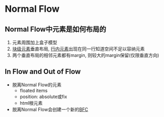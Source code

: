 # Normal Flow

## Normal Flow中元素是如何布局的

1. 元素周围加上盒子模型
2. [块级元素](HTML_Element_Sort.md#块级元素)垂直布局, [行内元素](HTML_Element_Sort.md#行内元素)出现在同一行知道空间不足以容纳元素
3. 两个垂直布局的相邻元素都有margin, 则较大的margin保留(仅限垂直方向)

## In Flow and Out of Flow

- 脱离Normal Flow的元素
  - floated items
  - position: absolute或fix
  - html根元素
- 脱离Normal Flow会创建一个新的[BFC](CSS_Block_Formatting_Context.md)
